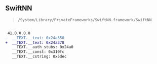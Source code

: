 ## SwiftNN

> `/System/Library/PrivateFrameworks/SwiftNN.framework/SwiftNN`

```diff

 41.0.0.0.0
-  __TEXT.__text: 0x24a350
+  __TEXT.__text: 0x24a378
   __TEXT.__auth_stubs: 0x24a0
   __TEXT.__const: 0x310fc
   __TEXT.__cstring: 0x5dec

```
